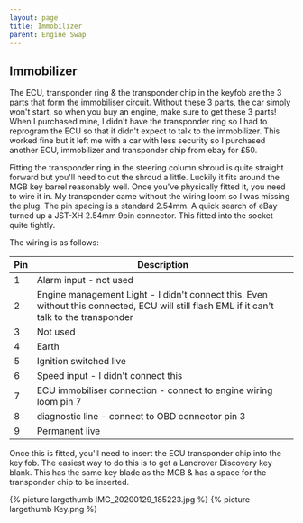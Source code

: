 ```yaml
---
layout: page
title: Immobilizer
parent: Engine Swap
---
```

## Immobilizer

The ECU, transponder ring & the transponder chip in the keyfob are the 3 parts that form the immobiliser circuit. Without these 3 parts, the car simply won't start, so when you buy an engine, make sure to get these 3 parts! When I purchased mine, I didn't have the transponder ring so I had to reprogram the ECU so that it didn't expect to talk to the immobilizer. This worked fine but it left me with a car with less security so I purchased another ECU, immobilizer and transponder chip from ebay for £50.

Fitting the transponder ring in the steering column shroud is quite straight forward but you'll need to cut the shroud a little. Luckily it fits around the MGB key barrel reasonably well. Once you've physically fitted it, you need to wire it in. My transponder came without the wiring loom so I was missing the plug. The pin spacing is a standard 2.54mm. A quick search of eBay turned up a JST-XH 2.54mm 9pin connector. This fitted into the socket quite tightly.

The wiring is as follows:-

| Pin | Description                                                                                                                          |
|-----|--------------------------------------------------------------------------------------------------------------------------------------|
| 1   | Alarm input - not used                                                                                                               |
| 2   | Engine management Light - I didn't connect this. Even without this connected, ECU will still flash EML if it can't talk to the transponder |
| 3   | Not used                                                                                                                             |
| 4   | Earth                                                                                                                                |
| 5   | Ignition switched live                                                                                                               |
| 6   | Speed input - I didn't connect this                                                                                                  |
| 7   | ECU immobiliser connection - connect to engine wiring loom pin 7                                                                     |
| 8   | diagnostic line - connect to OBD connector pin 3                                                                                     |
| 9   | Permanent live                                                                                                                       |

Once this is fitted, you'll need to insert the ECU transponder chip into the key fob. The easiest way to do this is to get a Landrover Discovery key blank. This has the same key blade as the MGB & has a space for the transponder chip to be inserted.

{% picture largethumb IMG_20200129_185223.jpg %}
{% picture largethumb Key.png %}
